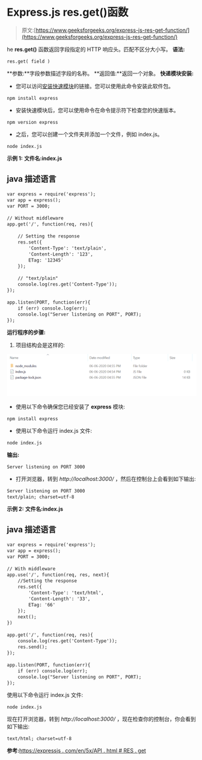 # Express.js res.get()函数

> 原文:[https://www.geeksforgeeks.org/express-js-res-get-function/](https://www.geeksforgeeks.org/express-js-res-get-function/)

he **res.get()** 函数返回字段指定的 HTTP 响应头。匹配不区分大小写。
**语法:**

```
res.get( field )
```

**参数:**字段参数描述字段的名称。
**返回值:**返回一个对象。
**快递模块安装:**

*   您可以访问[安装快速模块](https://www.npmjs.com/package/express)的链接。您可以使用此命令安装此软件包。

```
npm install express
```

*   安装快速模块后，您可以使用命令在命令提示符下检查您的快速版本。

```
npm version express
```

*   之后，您可以创建一个文件夹并添加一个文件，例如 index.js。

```
node index.js
```

**示例 1:** **文件名:index.js**

## java 描述语言

```
var express = require('express');
var app = express();
var PORT = 3000;

// Without middleware
app.get('/', function(req, res){

    // Setting the response
    res.set({
        'Content-Type': 'text/plain',
        'Content-Length': '123',
        ETag: '12345'
    });

    // "text/plain"
    console.log(res.get('Content-Type'));
});

app.listen(PORT, function(err){
    if (err) console.log(err);
    console.log("Server listening on PORT", PORT);
});
```

**运行程序的步骤:**

1.  项目结构会是这样的:

![](img/3209d9b4369c180282a34be8070d7d6e.png)

*   使用以下命令确保您已经安装了 **express** 模块:

```
npm install express
```

*   使用以下命令运行 index.js 文件:

```
node index.js
```

**输出:**

```
Server listening on PORT 3000
```

*   打开浏览器，转到 *http://localhost:3000/* ，然后在控制台上会看到如下输出:

```
Server listening on PORT 3000
text/plain; charset=utf-8
```

**示例 2:** **文件名:index.js**

## java 描述语言

```
var express = require('express');
var app = express();
var PORT = 3000;

// With middleware
app.use('/', function(req, res, next){
    //Setting the response
    res.set({
        'Content-Type': 'text/html',
        'Content-Length': '33',
        ETag: '66'
    });
    next();
})

app.get('/', function(req, res){
    console.log(res.get('Content-Type'));
    res.send();
});

app.listen(PORT, function(err){
    if (err) console.log(err);
    console.log("Server listening on PORT", PORT);
});
```

使用以下命令运行 index.js 文件:

```
node index.js
```

现在打开浏览器，转到 *http://localhost:3000/* ，现在检查你的控制台，你会看到如下输出:

```
text/html; charset=utf-8
```

**参考:**[https://expressjs . com/en/5x/API . html # RES . get](https://expressjs.com/en/5x/api.html#res.get)